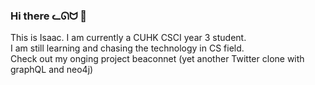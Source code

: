 ### Hi there ᓚᘏᗢ 👋

This is Isaac. I am currently a CUHK CSCI year 3 student.\
I am still learning and chasing the technology in CS field.\
Check out my onging project beaconnet (yet another Twitter clone with graphQL and neo4j)
